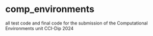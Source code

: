 # comp_environments
all test code and final code for the submission of the Computational Environments unit CCI-Dip 2024
